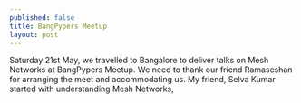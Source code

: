 ```yaml
---
published: false
title: BangPypers Meetup
layout: post
---
```

Saturday 21st May, we travelled to Bangalore to deliver talks on Mesh Networks at BangPypers Meetup. We need to thank our friend Ramaseshan for arranging the meet and accommodating us. My friend, Selva Kumar started with understanding Mesh Networks, 
